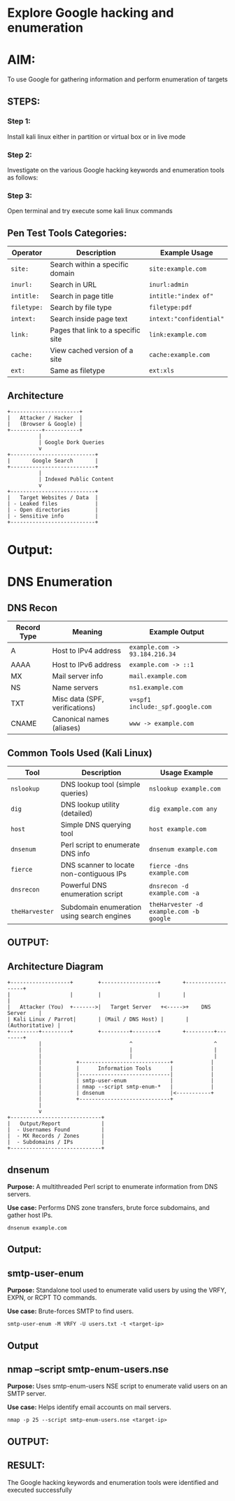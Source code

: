 # Explore Google hacking and enumeration 

# AIM:

To use Google for gathering information and perform enumeration of targets

## STEPS:

### Step 1:

Install kali linux either in partition or virtual box or in live mode

### Step 2:

Investigate on the various Google hacking keywords and enumeration tools as follows:


### Step 3:
Open terminal and try execute some kali linux commands

## Pen Test Tools Categories:  

| Operator    | Description                        | Example Usage           |
| ----------- | ---------------------------------- | ----------------------- |
| `site:`     | Search within a specific domain    | `site:example.com`      |
| `inurl:`    | Search in URL                      | `inurl:admin`           |
| `intitle:`  | Search in page title               | `intitle:"index of"`    |
| `filetype:` | Search by file type                | `filetype:pdf`          |
| `intext:`   | Search inside page text            | `intext:"confidential"` |
| `link:`     | Pages that link to a specific site | `link:example.com`      |
| `cache:`    | View cached version of a site      | `cache:example.com`     |
| `ext:`      | Same as filetype                   | `ext:xls`               |

 ## Architecture 
 ```
+----------------------+
|   Attacker / Hacker  |
|   (Browser & Google) |
+----------+-----------+
           |
           | Google Dork Queries
           v
+---------------------------+
|       Google Search       |
+---------------------------+
           |
           | Indexed Public Content
           v
+---------------------------+
|   Target Websites / Data  |
| - Leaked files            |
| - Open directories        |
| - Sensitive info          |
+---------------------------+

```

# Output:


# DNS Enumeration


## DNS Recon

| Record Type | Meaning                        | Example Output                   |
| ----------- | ------------------------------ | -------------------------------- |
| A           | Host to IPv4 address           | `example.com -> 93.184.216.34`   |
| AAAA        | Host to IPv6 address           | `example.com -> ::1`             |
| MX          | Mail server info               | `mail.example.com`               |
| NS          | Name servers                   | `ns1.example.com`                |
| TXT         | Misc data (SPF, verifications) | `v=spf1 include:_spf.google.com` |
| CNAME       | Canonical names (aliases)      | `www -> example.com`             |

## Common Tools Used (Kali Linux)

| Tool           | Description                                | Usage Example                           |
| -------------- | ------------------------------------------ | --------------------------------------- |
| `nslookup`     | DNS lookup tool (simple queries)           | `nslookup example.com`                  |
| `dig`          | DNS lookup utility (detailed)              | `dig example.com any`                   |
| `host`         | Simple DNS querying tool                   | `host example.com`                      |
| `dnsenum`      | Perl script to enumerate DNS info          | `dnsenum example.com`                   |
| `fierce`       | DNS scanner to locate non-contiguous IPs   | `fierce -dns example.com`               |
| `dnsrecon`     | Powerful DNS enumeration script            | `dnsrecon -d example.com -a`            |
| `theHarvester` | Subdomain enumeration using search engines | `theHarvester -d example.com -b google` |


## OUTPUT:

## Architecture Diagram 
```
+-------------------+        +------------------+       +------------------+
|                   |        |                  |       |                  |
|   Attacker (You)  +------->|   Target Server   +<----->+    DNS Server    |
| Kali Linux / Parrot|       | (Mail / DNS Host) |       |  (Authoritative) |
+---------+---------+        +---------+--------+       +---------+--------+
          |                            ^                          ^
          |                            |                          |
          |                            |                          |
          |           +-----------------------------+            |
          |           |      Information Tools      |            |
          |           |-----------------------------|            |
          |           | smtp-user-enum              |            |
          |           | nmap --script smtp-enum-*   |            |
          |           | dnsenum                     |<-----------+
          |           +-----------------------------+
          |
          v
+-----------------------------+
|   Output/Report             |
|  - Usernames Found          |
|  - MX Records / Zones       |
|  - Subdomains / IPs         |
+-----------------------------+

```

## dnsenum
**Purpose:** A multithreaded Perl script to enumerate information from DNS servers.

**Use case:** Performs DNS zone transfers, brute force subdomains, and gather host IPs.

```
dnsenum example.com
```

## Output:



## smtp-user-enum
**Purpose:** Standalone tool used to enumerate valid users by using the VRFY, EXPN, or RCPT TO commands.

**Use case:** Brute-forces SMTP to find users.

```
smtp-user-enum -M VRFY -U users.txt -t <target-ip>
```
  
 ## Output
  


## nmap –script smtp-enum-users.nse <hostname>

**Purpose:** Uses smtp-enum-users NSE script to enumerate valid users on an SMTP server.

**Use case:** Helps identify email accounts on mail servers.

```
nmap -p 25 --script smtp-enum-users.nse <target-ip>
```
## OUTPUT:



## RESULT:
The Google hacking keywords and enumeration tools were identified and executed successfully
